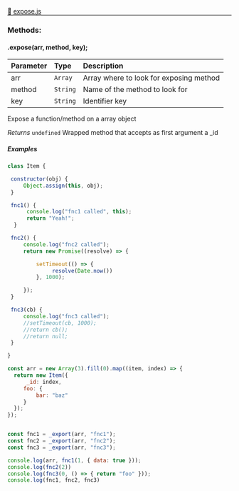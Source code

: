 <div class="mb-0">
    🔗 <a class="source-code" target="_blank"
        href="https://github.com/OpenHausIO/backend/blob/dev&#x2F;helper&#x2F;expose.js">expose.js</a>
</div>
<hr style="margin: 0 !important" />

<!-- CLASS -->

<!-- GENERAL -->
<!-- CLASS -->



<!-- METHODS -->
### Methods:
####  .expose(arr, method, key);  

| Parameter | Type       | Description    |
| :-------- | :--------- |:------------- |
| arr | `Array` |  Array where to look for exposing method |
| method | `String` |  Name of the method to look for |
| key | `String` |  Identifier key |


Expose a function/method on a array object


*Returns*   `undefined`   Wrapped method that accepts as first argument a _id


##### Examples
    
```js
class Item {

 constructor(obj) {
     Object.assign(this, obj);
 }

 fnc1() {
      console.log("fnc1 called", this);
      return "Yeah!";
  }

 fnc2() {
     console.log("fnc2 called");
     return new Promise((resolve) => {

         setTimeout(() => {
              resolve(Date.now())
         }, 1000);

     });
 }

 fnc3(cb) {
     console.log("fnc3 called");
     //setTimeout(cb, 1000);
     //return cb();
     //return null;
 }

}

const arr = new Array(3).fill(0).map((item, index) => {
  return new Item({
      _id: index,
     foo: {
         bar: "baz"
     }
  });
});


const fnc1 = _export(arr, "fnc1");
const fnc2 = _export(arr, "fnc2");
const fnc3 = _export(arr, "fnc3");

console.log(arr, fnc1(1, { data: true }));
console.log(fnc2(2))
console.log(fnc3(0, () => { return "foo" }));
console.log(fnc1, fnc2, fnc3)
```

<!-- LINKS -->
<!-- LINKS -->

<!-- METHODS -->



<!-- DESCRIPTION -->
<!-- DESCRIPTION -->